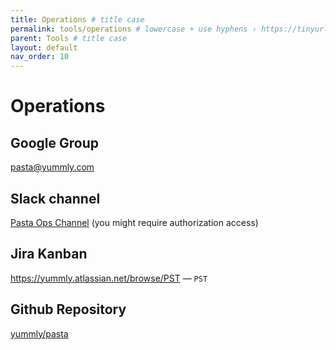 ```yaml
---
title: Operations # title case
permalink: tools/operations # lowercase + use hyphens › https://tinyurl.com/27kmc4rb
parent: Tools # title case
layout: default
nav_order: 10
---
```


# Operations

<section class="flex-1_1-cols">
  <div>
    <h2 id="google-group">Google Group</h2>
    <p><a href="mailto:pasta@yummly.com">pasta@yummly.com</a></p>
  </div>
  <div>
    <h2 id="slack-channel">Slack channel</h2>
    <p><a href="https://app.slack.com/client/T024V1JTN/C026U3USKDM/">Pasta Ops Channel</a> (you might require authorization access)</p>
  </div>
</section>

<section class="flex-1_1-cols">
  <div>
    <h2 id="jira-kanban">Jira Kanban</h2>
    <p><a href="https://yummly.atlassian.net/browse/PST">https://yummly.atlassian.net/browse/PST</a> — <code>PST</code></p>
  </div>
  <div>
    <h2 id="github-repository">Github Repository</h2>
    <p><a href="https://github.com/yummly/pasta">yummly/pasta</a></p>
  </div>
</section>
